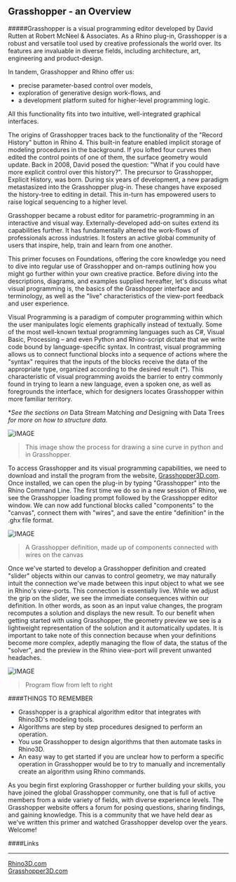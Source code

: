 ## Grasshopper - an Overview

#####Grasshopper is a visual programming editor developed by David Rutten at Robert McNeel & Associates.  As a Rhino plug-in, Grasshopper is a robust and versatile tool used by creative professionals the world over. Its features are invaluable in diverse fields, including architecture, art, engineering and product-design. 

In tandem, Grasshopper and Rhino offer us:
- precise parameter-based control over models,
- exploration of generative design work-flows, and
- a development platform suited for higher-level programming logic.   

All this functionality fits into two intuitive, well-integrated graphical interfaces.

The origins of Grasshopper traces back to the functionality of the "Record History" button in Rhino 4. This built-in feature enabled implicit storage of modeling procedures in the background. If you lofted four curves then edited the control points of one of them, the surface geometry would update. Back in 2008, David posed the question: "What if you could have more explicit control over this history?". The precursor to Grasshopper, Explicit History, was born. During six years of development, a new paradigm metastasized into the Grasshopper plug-in. 
These changes have exposed the history-tree to editing in detail. This in-turn has empowered users to raise logical sequencing to a higher level.

Grasshopper became a robust editor for parametric-programming in an interactive and visual way. Externally-developed add-on suites extend its capabilities further. It has fundamentally altered the work-flows of professionals across industries. It fosters an active global community of users that inspire, help, train and learn from one another.

This primer focuses on Foundations, offering the core knowledge you need
to dive into regular use of Grasshopper and on-ramps outlining how you
might go further within your own creative practice. Before diving into the
descriptions, diagrams, and examples supplied hereafter, let's discuss what visual
programming is, the basics of the Grasshopper interface and terminology, as well
as the "live" characteristics of the view-port feedback and user experience.

Visual Programming is a paradigm of computer programming within which
the user manipulates logic elements graphically instead of textually. Some of
the most well-known textual programming languages such as C#, Visual Basic,
Processing – and even Python and Rhino-script dictate that we write code bound by language-specific syntax. In contrast, visual
programming allows us to connect functional blocks into a sequence of actions
where the "syntax" requires that the inputs of the blocks receive the data
of the appropriate type, organized according to the desired result (\*). This characteristic of visual programming avoids the barrier to entry
commonly found in trying to learn a new language, even a spoken one, as well as
foregrounds the interface, which for designers locates Grasshopper within more
familiar territory.

\**See the sections on* Data Stream Matching *and* Designing with Data Trees *for more on how to structure data.*

![IMAGE](images/python-and-gh-sine.png)
>This image show the process for drawing a sine curve in python and in Grasshopper.

To access Grasshopper and its visual programming capabilities, we need to
download and install the program from the website, [Grasshopper3D.com](http://Grasshopper3D.com/).
Once installed, we can open the plug-in by typing "Grasshopper" into the Rhino
Command Line. The first time we do so in a new session of Rhino, we see the Grasshopper loading prompt followed by the Grasshopper editor window. We can now add functional blocks called "components" to the
"canvas", connect them with "wires", and save the entire "definition" in the .ghx
file format.

![IMAGE](images/gh-definition.png)
>A Grasshopper definition, made up of components connected with wires on the canvas

Once we've started to develop a Grasshopper definition and created "slider"
objects within our canvas to control geometry, we may naturally intuit the
connection we've made between this input object to what we see in Rhino's
view-ports. This connection is essentially live. While we adjust the grip on the slider, we see the immediate consequences within our definition.  In other words, as soon as an input value changes, the program recomputes a solution and displays the new result. To our benefit when getting started with using Grasshopper,
the geometry preview we see is a lightweight representation of the solution
and it automatically updates. It is important to take note of this connection
because when your definitions become more complex, adeptly managing the flow of
data, the status of the "solver", and the preview in the Rhino view-port will prevent unwanted headaches.

![IMAGE](images/flow.png)
>Program flow from left to right

####THINGS TO REMEMBER
* Grasshopper is a graphical algorithm editor that integrates with
Rhino3D's modeling tools.
* Algorithms are step by step procedures designed to perform an operation.
* You use Grasshopper to design algorithms that then automate tasks in
Rhino3D.
* An easy way to get started if you are unclear how to perform a specific
operation in Grasshopper would be to try to manually and incrementally
create an algorithm using Rhino commands.

As you begin first exploring Grasshopper or further building your skills, you have
joined the global Grasshopper community, one that is full of active members
from a wide variety of fields, with diverse experience levels. The Grasshopper website offers a forum for posing questions, sharing findings, and gaining knowledge. This is a community that we have held dear as we've written this primer and watched Grasshopper develop over the years. Welcome!

####Links
____
[Rhino3D.com](http://www.Rhino3D.com)  
[Grasshopper3D.com](http://www.Grasshopper3D.com)

